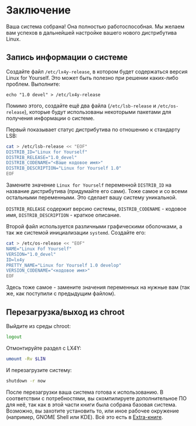 # Заключение

Ваша система собрана! Она полностью работоспособная. Мы желаем вам успехов в дальнейшей настройке вашего нового дистрибутива Linux.

## Запись информации о системе

Создайте файл `/etc/lx4y-release`, в котором будет содержаться версия Linux for Yourself. Это может быть полезно при решении каких-либо проблем. Выполните:

```
echo "1.0 devel" > /etc/lx4y-release
```

Помимо этого, создайте ещё два файла (`/etc/lsb-release` и `/etc/os-release`), которые будут использованы некоторыми пакетами для получения информации о системе.

Первый показывает статус дистрибутива по отношению к стандарту LSB:

```bash
cat > /etc/lsb-release << "EOF"
DISTRIB_ID="Linux for Yourself"
DISTRIB_RELEASE="1.0_devel"
DISTRIB_CODENAME="<Ваше кодовое имя>"
DISTRIB_DESCRIPTION="Linux for Yourself 1.0"
EOF
```

Замените значение `Linux for Yourself` переменной `DISTRIB_ID` на название дистрибутива (придумайте его сами). Тоже самое и со всеми остальными переменными. Это сделает вашу систему уникальной.

`DISTRIB_RELEASE` содержит версию системы, `DISTRIB_CODENAME` - кодовое имя, `DISTRIB_DESCRIPTION` - краткое описание.

Второй файл используется различными графическими оболочками, а так же системой инициализации `systemd`. Создайте его:

```bash
cat > /etc/os-release << "EOF"
NAME="Linux Fof Yourself"
VERSION="1.0_devel"
ID=lx4y
PRETTY_NAME="Linux for Yourself 1.0 develop"
VERSION_CODENAME="<кодовое имя>"
EOF
```

Здесь тоже самое - замените значения переменных на нужные вам (так же, как поступили с предыдущим файлом).

## Перезагрузка/выход из chroot

Выйдите из среды chroot:

```bash
logout
```

Отмонтируйте раздел с LX4Y:

```bash
umount -Rv $LIN
```

И перезагрузите систему:

```bash
shutdown -r now
```

После перезагрузки ваша система готова к использованию. В соответствии с потребностями, вы скомпилируете дополнительное ПО для неё, так как в этой части книги была собрана базовая система. Возможно, вы захотите установить то, или иное рабочее окружение (например, GNOME Shell или KDE). Всё это есть в [Extra-книге](https://lx4u.ru/dev-extra/#/).
